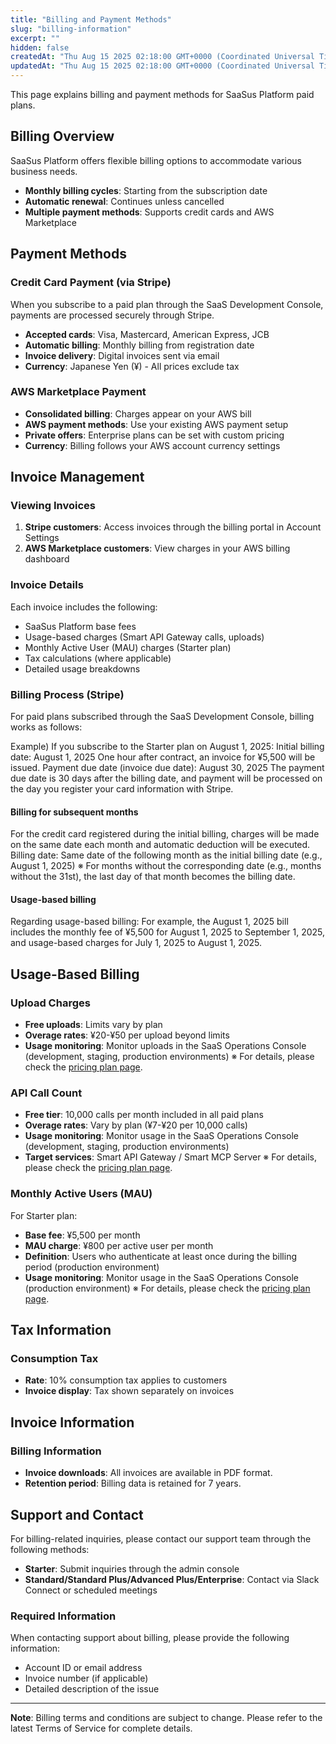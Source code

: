 ```yaml
---
title: "Billing and Payment Methods"
slug: "billing-information"
excerpt: ""
hidden: false
createdAt: "Thu Aug 15 2025 02:18:00 GMT+0000 (Coordinated Universal Time)"
updatedAt: "Thu Aug 15 2025 02:18:00 GMT+0000 (Coordinated Universal Time)"
---
```


This page explains billing and payment methods for SaaSus Platform paid plans.

## Billing Overview

SaaSus Platform offers flexible billing options to accommodate various business needs.

- **Monthly billing cycles**: Starting from the subscription date
- **Automatic renewal**: Continues unless cancelled
- **Multiple payment methods**: Supports credit cards and AWS Marketplace

## Payment Methods

### Credit Card Payment (via Stripe)

When you subscribe to a paid plan through the SaaS Development Console, payments are processed securely through Stripe.

- **Accepted cards**: Visa, Mastercard, American Express, JCB
- **Automatic billing**: Monthly billing from registration date
- **Invoice delivery**: Digital invoices sent via email
- **Currency**: Japanese Yen (¥) - All prices exclude tax

### AWS Marketplace Payment

- **Consolidated billing**: Charges appear on your AWS bill
- **AWS payment methods**: Use your existing AWS payment setup
- **Private offers**: Enterprise plans can be set with custom pricing
- **Currency**: Billing follows your AWS account currency settings

## Invoice Management

### Viewing Invoices

1. **Stripe customers**: Access invoices through the billing portal in Account Settings
2. **AWS Marketplace customers**: View charges in your AWS billing dashboard

### Invoice Details

Each invoice includes the following:
- SaaSus Platform base fees
- Usage-based charges (Smart API Gateway calls, uploads)
- Monthly Active User (MAU) charges (Starter plan)
- Tax calculations (where applicable)
- Detailed usage breakdowns

### Billing Process (Stripe)

For paid plans subscribed through the SaaS Development Console, billing works as follows:

Example) If you subscribe to the Starter plan on August 1, 2025:
Initial billing date: August 1, 2025
One hour after contract, an invoice for ¥5,500 will be issued.
Payment due date (invoice due date): August 30, 2025
The payment due date is 30 days after the billing date, and payment will be processed on the day you register your card information with Stripe.

#### Billing for subsequent months
For the credit card registered during the initial billing, charges will be made on the same date each month and automatic deduction will be executed.
Billing date: Same date of the following month as the initial billing date (e.g., August 1, 2025)
※ For months without the corresponding date (e.g., months without the 31st), the last day of that month becomes the billing date.

#### Usage-based billing
Regarding usage-based billing:
For example, the August 1, 2025 bill includes the monthly fee of ¥5,500 for August 1, 2025 to September 1, 2025, and usage-based charges for July 1, 2025 to August 1, 2025.

## Usage-Based Billing

### Upload Charges

- **Free uploads**: Limits vary by plan
- **Overage rates**: ¥20-¥50 per upload beyond limits
- **Usage monitoring**: Monitor uploads in the SaaS Operations Console (development, staging, production environments)
※ For details, please check the [pricing plan page](https://saasus.io/pricing).

### API Call Count

- **Free tier**: 10,000 calls per month included in all paid plans
- **Overage rates**: Vary by plan (¥7-¥20 per 10,000 calls)
- **Usage monitoring**: Monitor usage in the SaaS Operations Console (development, staging, production environments)
- **Target services**: Smart API Gateway / Smart MCP Server
※ For details, please check the [pricing plan page](https://saasus.io/pricing).

### Monthly Active Users (MAU)

For Starter plan:
- **Base fee**: ¥5,500 per month
- **MAU charge**: ¥800 per active user per month
- **Definition**: Users who authenticate at least once during the billing period (production environment)
- **Usage monitoring**: Monitor usage in the SaaS Operations Console (production environment)
※ For details, please check the [pricing plan page](https://saasus.io/pricing).

## Tax Information

### Consumption Tax

- **Rate**: 10% consumption tax applies to customers
- **Invoice display**: Tax shown separately on invoices

## Invoice Information

### Billing Information

- **Invoice downloads**: All invoices are available in PDF format.
- **Retention period**: Billing data is retained for 7 years.

## Support and Contact

For billing-related inquiries, please contact our support team through the following methods:

- **Starter**: Submit inquiries through the admin console
- **Standard/Standard Plus/Advanced Plus/Enterprise**: Contact via Slack Connect or scheduled meetings

### Required Information

When contacting support about billing, please provide the following information:
- Account ID or email address
- Invoice number (if applicable)
- Detailed description of the issue

---

**Note**: Billing terms and conditions are subject to change. Please refer to the latest Terms of Service for complete details.